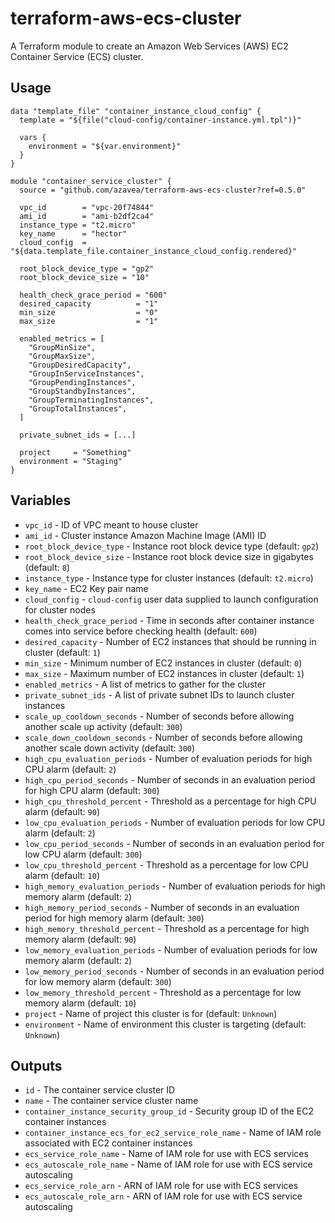 # terraform-aws-ecs-cluster

A Terraform module to create an Amazon Web Services (AWS) EC2 Container Service (ECS) cluster.

## Usage

```hcl
data "template_file" "container_instance_cloud_config" {
  template = "${file("cloud-config/container-instance.yml.tpl")}"
 
  vars {
    environment = "${var.environment}"
  }
}

module "container_service_cluster" {
  source = "github.com/azavea/terraform-aws-ecs-cluster?ref=0.5.0"

  vpc_id        = "vpc-20f74844"
  ami_id        = "ami-b2df2ca4"
  instance_type = "t2.micro"
  key_name      = "hector"
  cloud_config  = "${data.template_file.container_instance_cloud_config.rendered}"

  root_block_device_type = "gp2"
  root_block_device_size = "10"

  health_check_grace_period = "600"
  desired_capacity          = "1"
  min_size                  = "0"
  max_size                  = "1"

  enabled_metrics = [
    "GroupMinSize",
    "GroupMaxSize",
    "GroupDesiredCapacity",
    "GroupInServiceInstances",
    "GroupPendingInstances",
    "GroupStandbyInstances",
    "GroupTerminatingInstances",
    "GroupTotalInstances",
  ]

  private_subnet_ids = [...]

  project     = "Something"
  environment = "Staging"
}
```

## Variables

- `vpc_id` - ID of VPC meant to house cluster
- `ami_id` - Cluster instance Amazon Machine Image (AMI) ID
- `root_block_device_type` - Instance root block device type (default: `gp2`)
- `root_block_device_size` - Instance root block device size in gigabytes (default: `8`)
- `instance_type` - Instance type for cluster instances (default: `t2.micro`)
- `key_name` - EC2 Key pair name
- `cloud_config` - `cloud-config` user data supplied to launch configuration for cluster nodes
- `health_check_grace_period` - Time in seconds after container instance comes into service before checking health (default: `600`)
- `desired_capacity` - Number of EC2 instances that should be running in cluster (default: `1`)
- `min_size` - Minimum number of EC2 instances in cluster (default: `0`)
- `max_size` - Maximum number of EC2 instances in cluster (default: `1`)
- `enabled_metrics` - A list of metrics to gather for the cluster
- `private_subnet_ids` - A list of private subnet IDs to launch cluster instances
- `scale_up_cooldown_seconds` - Number of seconds before allowing another scale up activity (default: `300`)
- `scale_down_cooldown_seconds` - Number of seconds before allowing another scale down activity (default: `300`)
- `high_cpu_evaluation_periods` - Number of evaluation periods for high CPU alarm (default: `2`)
- `high_cpu_period_seconds` - Number of seconds in an evaluation period for high CPU alarm (default: `300`)
- `high_cpu_threshold_percent` - Threshold as a percentage for high CPU alarm (default: `90`)
- `low_cpu_evaluation_periods` - Number of evaluation periods for low CPU alarm (default: `2`)
- `low_cpu_period_seconds` - Number of seconds in an evaluation period for low CPU alarm (default: `300`)
- `low_cpu_threshold_percent` - Threshold as a percentage for low CPU alarm (default: `10`)
- `high_memory_evaluation_periods` - Number of evaluation periods for high memory alarm (default: `2`)
- `high_memory_period_seconds` - Number of seconds in an evaluation period for high memory alarm (default: `300`)
- `high_memory_threshold_percent` - Threshold as a percentage for high memory alarm (default: `90`)
- `low_memory_evaluation_periods` - Number of evaluation periods for low memory alarm (default: `2`)
- `low_memory_period_seconds` - Number of seconds in an evaluation period for low memory alarm (default: `300`)
- `low_memory_threshold_percent` - Threshold as a percentage for low memory alarm (default: `10`)
- `project` - Name of project this cluster is for (default: `Unknown`)
- `environment` - Name of environment this cluster is targeting (default: `Unknown`)

## Outputs

- `id` - The container service cluster ID
- `name` - The container service cluster name
- `container_instance_security_group_id` - Security group ID of the EC2 container instances
- `container_instance_ecs_for_ec2_service_role_name` - Name of IAM role associated with EC2 container instances
- `ecs_service_role_name` - Name of IAM role for use with ECS services
- `ecs_autoscale_role_name` - Name of IAM role for use with ECS service autoscaling
- `ecs_service_role_arn` - ARN of IAM role for use with ECS services
- `ecs_autoscale_role_arn` - ARN of IAM role for use with ECS service autoscaling
